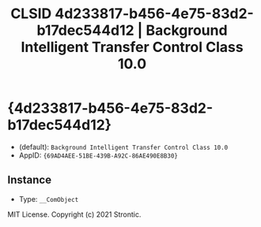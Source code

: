 ﻿---
title: "CLSID 4d233817-b456-4e75-83d2-b17dec544d12 | Background Intelligent Transfer Control Class 10.0"
excerpt: What is COM-Object CLSID 4d233817-b456-4e75-83d2-b17dec544d12?
---

# {4d233817-b456-4e75-83d2-b17dec544d12}

* (default): `Background Intelligent Transfer Control Class 10.0`
* AppID: `{69AD4AEE-51BE-439B-A92C-86AE490E8B30}`

## Instance

* Type: `__ComObject`

MIT License. Copyright (c) 2021 Strontic.


